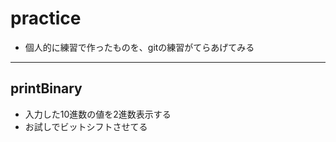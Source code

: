 # practice
- 個人的に練習で作ったものを、gitの練習がてらあげてみる
----
## printBinary
- 入力した10進数の値を2進数表示する
- お試しでビットシフトさせてる

